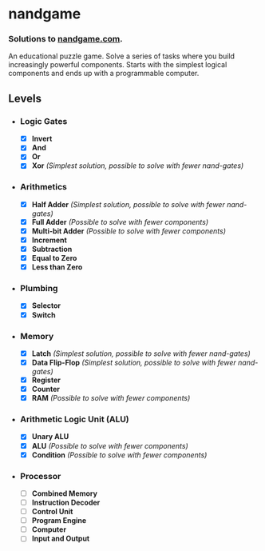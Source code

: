 # nandgame
### Solutions to [nandgame.com](http://nandgame.com/).

An educational puzzle game. Solve a series of tasks where you build increasingly powerful components. Starts with the simplest logical components and ends up with a programmable computer.

## Levels
- ### Logic Gates
  - [x] **Invert**
  - [x] **And**
  - [x] **Or**
  - [x] **Xor** *(Simplest solution, possible to solve with fewer nand-gates)*
- ### Arithmetics
  - [x] **Half Adder** *(Simplest solution, possible to solve with fewer nand-gates)*
  - [x] **Full Adder** *(Possible to solve with fewer components)*
  - [x] **Multi-bit Adder** *(Possible to solve with fewer components)*
  - [x] **Increment**
  - [x] **Subtraction**
  - [x] **Equal to Zero**
  - [x] **Less than Zero**
- ### Plumbing
  - [x] **Selector**
  - [x] **Switch**
- ### Memory
  - [x] **Latch** *(Simplest solution, possible to solve with fewer nand-gates)*
  - [x] **Data Flip-Flop** *(Simplest solution, possible to solve with fewer nand-gates)*
  - [x] **Register**
  - [x] **Counter**
  - [x] **RAM** *(Possible to solve with fewer components)*
- ### Arithmetic Logic Unit (ALU)
  - [x] **Unary ALU**
  - [x] **ALU** *(Possible to solve with fewer components)*
  - [x] **Condition** *(Possible to solve with fewer components)*
- ### Processor
  - [ ] **Combined Memory**
  - [ ] **Instruction Decoder**
  - [ ] **Control Unit**
  - [ ] **Program Engine**
  - [ ] **Computer**
  - [ ] **Input and Output**
